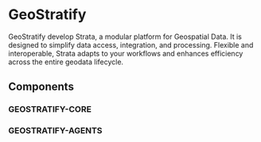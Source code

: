 # GeoStratify

GeoStratify develop Strata, a modular platform for Geospatial Data. It is designed to simplify data access, integration, and processing. Flexible and interoperable, Strata adapts to your workflows and enhances efficiency across the entire geodata lifecycle.

## Components

### GEOSTRATIFY-CORE

### GEOSTRATIFY-AGENTS
